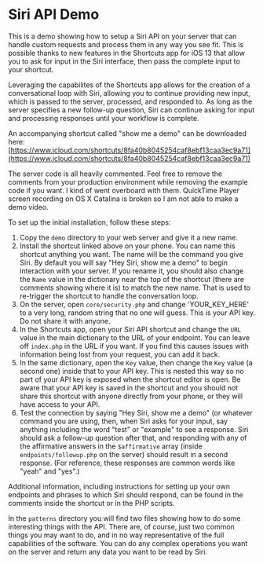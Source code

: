 # Siri API Demo

This is a demo showing how to setup a Siri API on your server that can handle custom requests and process them in any way you see fit. This is possible thanks to new features in the Shortcuts app for iOS 13 that allow you to ask for input in the Siri interface, then pass the complete input to your shortcut.

Leveraging the capabilites of the Shortcuts app allows for the creation of a conversational loop with Siri, allowing you to continue providing new input, which is passed to the server, processed, and responded to. As long as the server specifies a new follow-up question, Siri can continue asking for input and processing responses until your workflow is complete.

An accompanying shortcut called "show me a demo" can be downloaded here: [https://www.icloud.com/shortcuts/8fa40b8045254caf8ebf13caa3ec9a71](https://www.icloud.com/shortcuts/8fa40b8045254caf8ebf13caa3ec9a71)

The server code is all heavily commented. Feel free to remove the comments from your production environment while removing the example code if you want. I kind of went overboard with them. QuickTime Player screen recording on OS X Catalina is broken so I am not able to make a demo video.

To set up the initial installation, follow these steps:

1. Copy the `demo` directory to your web server and give it a new name.
2. Install the shortcut linked above on your phone. You can name this shortcut anything you want. The name will be the command you give Siri. By default you will say "Hey Siri, show me a demo" to begin interaction with your server. If you rename it, you should also change the `Name` value in the dictionary near the top of the shortcut (there are comments showing where it is) to match the new name. That is used to re-trigger the shortcut to handle the conversation loop.
3. On the server, open `core/security.php` and change 'YOUR_KEY_HERE' to a very long, random string that no one will guess. This is your API key. Do not share it with anyone.
4. In the Shortcuts app, open your Siri API shortcut and change the `URL` value in the main dictionary to the URL of your endpoint. You can leave off `index.php` in the URL if you want. If you find this causes issues with information being lost from your request, you can add it back.
5. In the same dictionary, open the `Key` value, then change the `Key` value (a second one) inside that to your API key. This is nested this way so no part of your API key is exposed when the shortcut editor is open. Be aware that your API key is saved in the shortcut and you should not share this shortcut with anyone directly from your phone, or they will have access to your API.
6. Test the connection by saying "Hey Siri, show me a demo" (or whatever command you are using, then, when Siri asks for your input, say anything including the word "test" or "example" to see a response. Siri should ask a follow-up question after that, and responding with any of the affirmative answers in the `$affirmative` array (inside `endpoints/followup.php` on the server) should result in a second response. (For reference, these responses are common words like "yeah" and "yes".)

Additional information, including instructions for setting up your own endpoints and phrases to which Siri should respond, can be found in the comments inside the shortcut or in the PHP scripts.

In the `patterns` directory you will find two files showing how to do some interesting things with the API. There are, of course, just two common things you may want to do, and in no way representative of the full capabilities of the software. You can do any complex operations you want on the server and return any data you want to be read by Siri.
